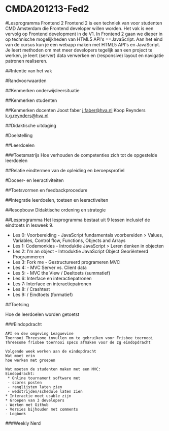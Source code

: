 CMDA201213-Fed2
===============

#Lesprogramma Frontend 2
Frontend 2 is een techniek van voor studenten CMD Amsterdam die Frontend developer willen worden.
Het vak is een vervolg op Frontend development in de V1. 
In Frontend 2 gaan we dieper in op technische mogelijkheden van HTML5 API's ==JavaScript. 
Aan het eind van de cursus kun je een webapp maken met HTML5 API's en JavaScript.   Je leert methoden om met meer developers tegelijk aan een project te werken, je leert (server) data verwerken en (responsive) layout en navigatie patronen realiseren.


##Intentie van het vak


#Randvoorwaarden

##Kenmerken onderwijsleersituatie

##Kenmerken studenten

##Kenmerken docenten
Joost faber j.faber@hva.nl
Koop Reynders k.g.reynders@hva.nl

##Didaktische uitdaging


#Doelstelling

##Leerdoelen

###Toetsmatrijs
Hoe verhouden de competenties zich tot de opgestelde leerdoelen

##Relatie eindtermen van de opleiding en beroepsprofiel


#Doceer- en leeractiviteiten

##Toetsvormen en feedbackprocedure


##Integratie leerdoelen, toetsen en leeractiveiten

##lesopbouw
Didaktische ordening en strategie

##Lesprogramma
Het lesprogramma bestaat uit 9 lessen inclusief de eindtoets in lesweek 9.

- Les 0: Voorbereiding - JavaScript fundamentals voorbereiden > Values, Variables, Control flow, Functions, Objects and Arrays
- Les 1: Codemonkies - Introduktie JavaScript > Leren denken in objecten
- Les 2: I'm an object - Introduktie JavaScript Object Georiënteerd Programmeren
- Les 3: Fork me - Gestructureerd programeren MVC 
- Les 4: - MVC Server vs. Client data
- Les 5: - MVC the View / Deeltoets (summatief)
- Les 6: Interface en interactiepatronen
- Les 7: Interface en interactiepatronen
- Les 8: / Crashtest
- Les 9: / Eindtoets (formatief)


##Toetsing

Hoe de leerdoelen worden getoetst


###Eindopdracht

	API en dev omgeving Leaguevine
	Toernooi Threesome invullen om te gebruiken voor Frisbee toernooi
	Threesome frisbee toernooi specs afmaken voor de zg eindopdracht

	Volgende week werken aan de eindopdracht
	Wat moet erin
	hoe werken met groepen

	Wat moeten de studenten maken met een MVC:
	Eindopdracht: 
	 * Online tournament software met 
	 - scores posten
	 - ranglijsten laten zien
	 - wedstrijden/schedule laten zien
	* Interactie moet usable zijn
	* Groepen van 3 developers
	- Werken met Github
	- Versies bijhouden met comments
	- Logboek


###Weekly Nerd





